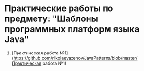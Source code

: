 # Практические работы по предмету: "Шаблоны программных платформ языка Java"

1. [Практическая работа №1](https://github.com/nikolaevaxenov/JavaPatterns/blob/master/Практическая работа №1)
